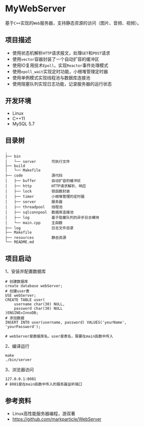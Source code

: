 # MyWebServer
基于`C++`实现的`Web`服务器，支持静态资源的访问（图片、音频、视频）。

## 项目描述
- 使用状态机解析`HTTP`请求报文，处理`GET`和`POST`请求
- 使用`vector`容器封装了一个自动扩容的缓冲区
- 使用IO复用技术`Epoll`，实现`Reactor`事件处理模式
- 使用`epoll_wait`实现定时功能，小根堆管理定时器
- 使用单例模式实现线程池与数据库连接池
- 使用阻塞队列实现日志功能，记录服务器的运行状态

## 开发环境
- Linux
- C++11
- MySQL 5.7

## 目录树
```
.
├── bin
│   └── server       可执行文件
├── build
│   └── Makefile
├── code             源代码
│   ├── buffer       自动扩容的缓冲区
│   ├── http         HTTP请求解析、响应
│   ├── lock         锁函数封装
│   ├── timer        小根堆管理的定时器
│   ├── server       服务器
│   ├── threadpool   线程池
│   ├── sqlconnpool  数据库连接池
│   ├── log          基于阻塞队列的异步日志模块
│   └── main.cpp     主函数
├── log              日志文件目录
├── Makefile
├── resources        静态资源
└── README.md       
```
## 项目启动
1、安装并配置数据库
```
# 创建数据库
create database webServer;
# 创建user表
USE webServer;
CREATE TABLE user(
    username char(30) NULL,
    password char(30) NULL
)ENGINE=InnoDB;
# 添加数据
INSERT INTO user(username, password) VALUES('yourName', 'yourPassword');

# webServer是数据库名，user是表名，需要在main函数中传入
```
2、编译运行
```
make
./bin/server
```
3、浏览器访问
```
127.0.0.1:8081
# 8081是在main函数中传入的服务器监听端口
```

## 参考资料
- Linux高性能服务器编程，游双著
- https://github.com/markparticle/WebServer
